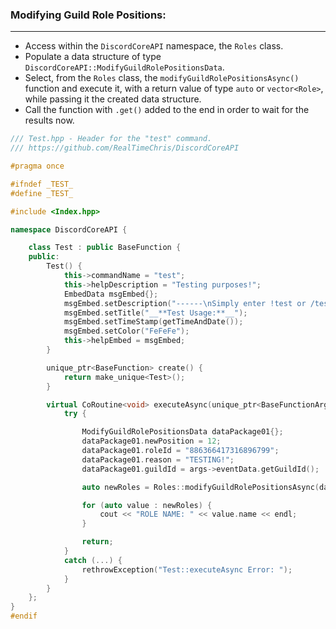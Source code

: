 ### **Modifying Guild Role Positions:**
---
- Access within the `DiscordCoreAPI` namespace, the `Roles` class.
- Populate a data structure of type `DiscordCoreAPI::ModifyGuildRolePositionsData`.
- Select, from the `Roles` class, the `modifyGuildRolePositionsAsync()` function and execute it, with a return value of type `auto` or `vector<Role>`, while passing it the created data structure.
- Call the function with `.get()` added to the end in order to wait for the results now.

```cpp
/// Test.hpp - Header for the "test" command.
/// https://github.com/RealTimeChris/DiscordCoreAPI

#pragma once

#ifndef _TEST_
#define _TEST_

#include <Index.hpp>

namespace DiscordCoreAPI {

	class Test : public BaseFunction {
	public:
		Test() {
			this->commandName = "test";
			this->helpDescription = "Testing purposes!";
			EmbedData msgEmbed{};
			msgEmbed.setDescription("------\nSimply enter !test or /test!\n------");
			msgEmbed.setTitle("__**Test Usage:**__");
			msgEmbed.setTimeStamp(getTimeAndDate());
			msgEmbed.setColor("FeFeFe");
			this->helpEmbed = msgEmbed;
		}

		unique_ptr<BaseFunction> create() {
			return make_unique<Test>();
		}

		virtual CoRoutine<void> executeAsync(unique_ptr<BaseFunctionArguments> args) {
			try {

				ModifyGuildRolePositionsData dataPackage01{};
				dataPackage01.newPosition = 12;
				dataPackage01.roleId = "886366417316896799";
				dataPackage01.reason = "TESTING!";
				dataPackage01.guildId = args->eventData.getGuildId();

				auto newRoles = Roles::modifyGuildRolePositionsAsync(dataPackage01).get();

				for (auto value : newRoles) {
					cout << "ROLE NAME: " << value.name << endl;
				}

				return;
			}
			catch (...) {
				rethrowException("Test::executeAsync Error: ");
			}
		}
	};
}
#endif

```
